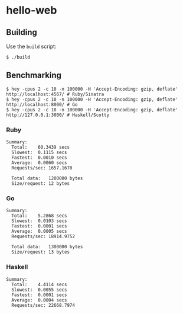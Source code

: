 # hello-web

## Building

Use the `build` script:

```sh-session
$ ./build
```

## Benchmarking

```sh-session
$ hey -cpus 2 -c 10 -n 100000 -H 'Accept-Encoding: gzip, deflate' http://localhost:4567/ # Ruby/Sinatra
$ hey -cpus 2 -c 10 -n 100000 -H 'Accept-Encoding: gzip, deflate' http://localhost:8000/ # Go
$ hey -cpus 2 -c 10 -n 100000 -H 'Accept-Encoding: gzip, deflate' http://127.0.0.1:3000/ # Haskell/Scotty
```

### Ruby

```
Summary:
  Total:	60.3439 secs
  Slowest:	0.1115 secs
  Fastest:	0.0010 secs
  Average:	0.0060 secs
  Requests/sec:	1657.1670

  Total data:	1200000 bytes
  Size/request:	12 bytes
```

### Go

```
Summary:
  Total:	5.2868 secs
  Slowest:	0.0103 secs
  Fastest:	0.0001 secs
  Average:	0.0005 secs
  Requests/sec:	18914.9752

  Total data:	1300000 bytes
  Size/request:	13 bytes
```

### Haskell

```
Summary:
  Total:	4.4114 secs
  Slowest:	0.0055 secs
  Fastest:	0.0001 secs
  Average:	0.0004 secs
  Requests/sec:	22668.7974
```
